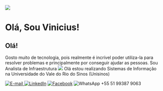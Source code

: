 <img width="auto" src="https://avatars1.githubusercontent.com/u/62818276?s=400&u=4e1906bcb8c1eca43e49a802f1b4574d01083c4d&v=4">

# Olá, Sou Vinicius! 

## Olá!
Gosto muito de tecnologia, pois realmente é incrível poder utiliza-la para resolver problemas e principalmente por conseguir ajudar as pessoas.
Sou Analista de Infraestrutura <img src="https://img.icons8.com/cotton/32/000000/notebook-computer.png"/>
Olá estou realizando Sistemas de Informação na Universidade do Vale do Rio do Sinos (Unisinos)



<a href="mrviniciuso.souza@gmail.com"><img src="https://img.icons8.com/ultraviolet/40/000000/send-mass-email.png" title="E-mail"/> </a>
<a href="www.linkedin.com/in/viniciusoliveirasouza"><img src="https://img.icons8.com/cute-clipart/40/000000/linkedin.png" title="LinkedIn"/></a>
<a href="https://www.facebook.com/mrviniciuso.souza"><img src="https://img.icons8.com/nolan/40/facebook.png" title="Facebook"/></a>
<img src="https://img.icons8.com/color/40/000000/whatsapp.png" title="WhatsApp"/> +55 51 99387 9063



